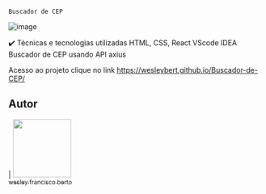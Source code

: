     Buscador de CEP
    
    
 ![image](https://user-images.githubusercontent.com/90710910/179835556-58561b72-21cf-41d9-9d05-54d29406f970.png)





✔️ Técnicas e tecnologias utilizadas
HTML, CSS, React
VScode IDEA
Buscador de CEP usando API axius


 Acesso ao projeto clique no link https://wesleybert.github.io/Buscador-de-CEP/


## Autor

| [<img src="https://avatars.githubusercontent.com/u/37356058?v=4" width=115><br><sub> wesley francisco berto  </sub>](https://github.com/WesleyBert) 
